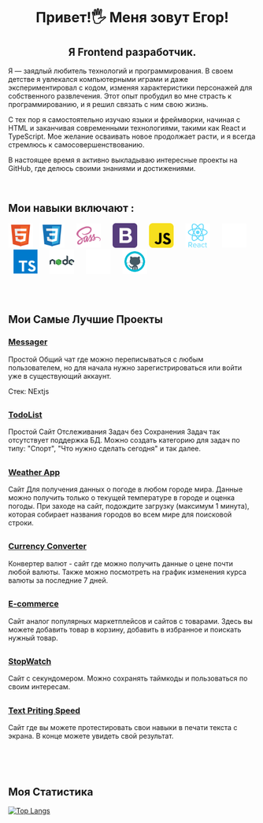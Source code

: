 ## <h1 align="center" color="red" size="90">Привет!🖐 Меня зовут Егор!</h1>
<h2 align="center">Я Frontend разработчик.</h2>
<p>
Я — заядлый любитель технологий и программирования. В своем детстве я увлекался компьютерными играми и даже экспериментировал с кодом, изменяя характеристики персонажей для собственного развлечения. Этот опыт пробудил во мне страсть к программированию, и я решил связать с ним свою жизнь.

С тех пор я самостоятельно изучаю языки и фреймворки, начиная с HTML и заканчивая современными технологиями, такими как React и TypeScript. Мое желание осваивать новое продолжает расти, и я всегда стремлюсь к самосовершенствованию.

В настоящее время я активно выкладываю интересные проекты на GitHub, где делюсь своими знаниями и достижениями.
</p>
<br>
<h2>Мои навыки включают : </h2>
<div height="500">
<img src="./иконки/html.svg" width="50" height="50">
<img src="./иконки/file_type_css_icon_130661.svg" width="50" height="50" hspace="10">
<img src="./иконки/sass_original_logo_icon_146350.svg" width="50" height="50" hspace="10">
<img src="./иконки/bootstrap-svgrepo-com.svg" width="50" height="50" hspace="10">
<img src="./иконки/javascript_icon_130900.svg" width="50" height="50" hspace="10">
<img src="./иконки/react_original_wordmark_logo_icon_146375.svg" width="50" height="50" hspace="10">
<img src="./иконки/redux-white.svg" width="50" height="50" hspace="10">
<img src="./иконки/typescript_original_logo_icon_146317.svg" width="50" height="50" hspace="10">
<img src="./иконки/node_icon_196185.svg" width="50" height="50" hspace="10">
<img src="./иконки/mysql-svgrepo-com.svg" width="50" height="50" hspace="10">
<img src="./иконки/github_original_wordmark_logo_icon_146506.svg" width="50" height="50" hspace="10">
</div>


<br><br>
<h2>Мои Самые Лучшие Проекты</h2>
<h3><a href="https://github.com/EgorUU/Chat">Messager</a></h3>
<p>
  Простой Общий чат где можно переписываться с любым пользователем, но для начала нужно зарегистрироваться или войти уже в существующий аккаунт.

  Стек: NExtjs
</p>
<h2 align="center"></h2>
<h3><a href="https://github.com/EgorUU/Todolist-react-ts">TodoList</a></h3>
<p>
  Простой Сайт Отслеживания Задач без Сохранения Задач так отсутствует поддержка БД.
  Можно создать категорию для задач по типу: "Спорт", "Что нужно сделать сегодня" и так далее.
</p>
<h2 align="center"></h2>
<h3><a href="https://github.com/EgorUU/weather-app">Weather App</a></h3>
<p>
  Сайт Для получения данных о погоде в любом городе мира.
  Данные можно получить только о текущей температуре в городе и оценка погоды.
  При заходе на сайт, подождите загрузку (максимум 1 минута), которая собирает названия городов во всем мире для поисковой строки.
</p>
<h2 align="center"></h2>
<h3><a href="https://github.com/EgorUU/Currency-Converter">Currency Converter</a></h3>
<p>
  Конвертер валют - сайт где можно получить данные о цене почти любой валюты.
  Также можно посмотреть на график изменения курса валюты за последние 7 дней.
</p>
<h2 align="center"></h2>
<h3><a href="https://github.com/EgorUU/E-commerce">E-commerce</a></h3>
<p>
  Сайт аналог популярных маркетплейсов и сайтов с товарами.
  Здесь вы можете добавить товар в корзину, добавить в избранное и поискать нужный товар.
</p>
<h2 align="center"></h2>
<h3><a href="https://github.com/EgorUU/StopWatch-react-ts">StopWatch</a></h3>
<p>
  Сайт с секундомером. Можно сохранять таймкоды и пользоваться по своим интересам.
</p>
<h2 align="center"></h2>
<h3><a href="https://github.com/EgorUU/text-priting-speed-rts">Text Priting Speed</a></h3>
<p>
  Сайт где вы можете протестировать свои навыки в печати текста с экрана.
  В конце можете увидеть свой результат.
</p>
<h2 align="center"></h2>
<br><br>
<h2>Моя Статистика</h2>

[![Top Langs](https://github-readme-stats.vercel.app/api/top-langs/?username=anuraghazra)](https://github.com/anuraghazra/github-readme-stats)

